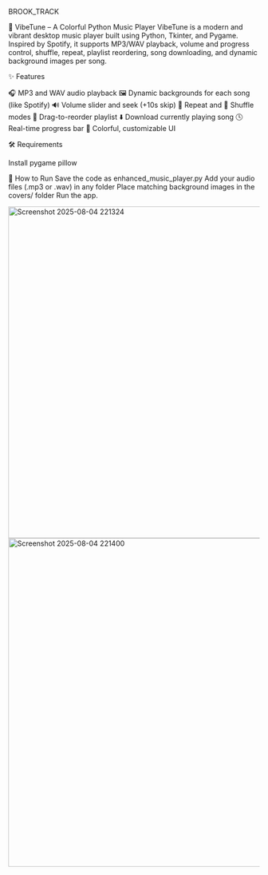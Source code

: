 BROOK_TRACK

🎵 VibeTune – A Colorful Python Music Player
VibeTune is a modern and vibrant desktop music player built using Python, Tkinter, and Pygame. Inspired by Spotify, it supports MP3/WAV playback, volume and progress control, shuffle, repeat, playlist reordering, song downloading, and dynamic background images per song.

✨ Features

🎧 MP3 and WAV audio playback
🖼 Dynamic backgrounds for each song (like Spotify)
🔊 Volume slider and seek (+10s skip)
🔁 Repeat and 🔀 Shuffle modes
📃 Drag-to-reorder playlist
⬇️ Download currently playing song
🕓 Real-time progress bar
🎨 Colorful, customizable UI

🛠 Requirements

Install pygame pillow


🚀 How to Run
Save the code as enhanced_music_player.py
Add your audio files (.mp3 or .wav) in any folder
Place matching background images in the covers/ folder
Run the app.


<img width="813" height="664" alt="Screenshot 2025-08-04 221324" src="https://github.com/user-attachments/assets/715a1afa-ae54-402f-85be-2f57bc4b4180" />
<img width="811" height="658" alt="Screenshot 2025-08-04 221400" src="https://github.com/user-attachments/assets/ad1a234e-18d7-4f5f-a792-a9f2eed49754" />

